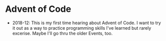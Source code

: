# Advent of Code

* 2018-12: This is my first time hearing about Advent of Code. I want to try it out as a way to practice programming skills I've learned but rarely excerise. Maybe I'll go thru the older Events, too.

